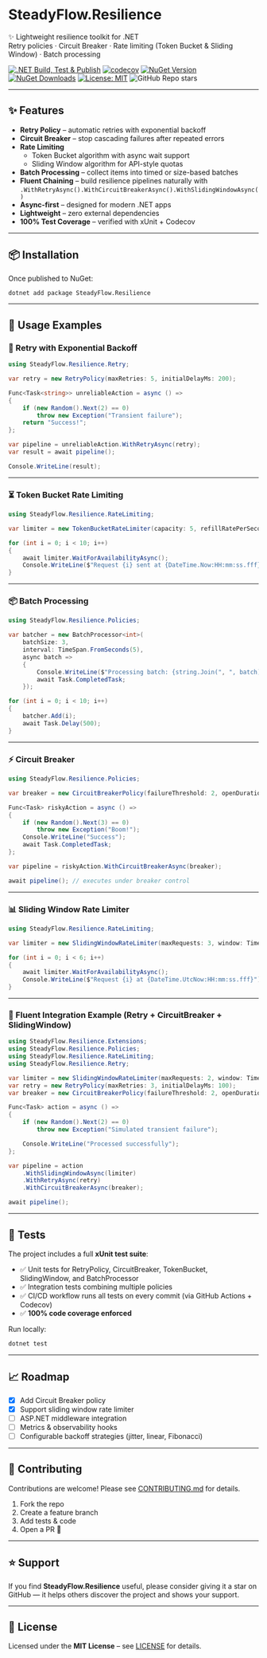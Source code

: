 # SteadyFlow.Resilience

✨ Lightweight resilience toolkit for .NET  
Retry policies · Circuit Breaker · Rate limiting (Token Bucket & Sliding Window) · Batch processing  

[![.NET Build, Test & Publish](https://github.com/AndrewClements84/SteadyFlow.Resilience/actions/workflows/dotnet.yml/badge.svg?branch=master)](https://github.com/AndrewClements84/SteadyFlow.Resilience/actions/workflows/dotnet.yml) 
[![codecov](https://codecov.io/gh/AndrewClements84/SteadyFlow.Resilience/branch/master/graph/badge.svg)](https://codecov.io/gh/AndrewClements84/SteadyFlow.Resilience)
[![NuGet Version](https://img.shields.io/nuget/v/SteadyFlow.Resilience.svg?logo=nuget)](https://www.nuget.org/packages/SteadyFlow.Resilience) 
[![NuGet Downloads](https://img.shields.io/nuget/dt/SteadyFlow.Resilience)](https://www.nuget.org/packages/SteadyFlow.Resilience) 
[![License: MIT](https://img.shields.io/badge/License-MIT-green.svg)](LICENSE)
![GitHub Repo stars](https://img.shields.io/github/stars/AndrewClements84/SteadyFlow.Resilience?style=flat&color=2bbc8a)

---

## ✨ Features

- **Retry Policy** – automatic retries with exponential backoff  
- **Circuit Breaker** – stop cascading failures after repeated errors  
- **Rate Limiting**  
  - Token Bucket algorithm with async wait support  
  - Sliding Window algorithm for API-style quotas  
- **Batch Processing** – collect items into timed or size-based batches  
- **Fluent Chaining** – build resilience pipelines naturally with `.WithRetryAsync().WithCircuitBreakerAsync().WithSlidingWindowAsync()`  
- **Async-first** – designed for modern .NET apps  
- **Lightweight** – zero external dependencies  
- **100% Test Coverage** – verified with xUnit + Codecov  

---

## 📦 Installation

Once published to NuGet:

```bash
dotnet add package SteadyFlow.Resilience
```

---

## 🚀 Usage Examples

### 🔁 Retry with Exponential Backoff

```csharp
using SteadyFlow.Resilience.Retry;

var retry = new RetryPolicy(maxRetries: 5, initialDelayMs: 200);

Func<Task<string>> unreliableAction = async () =>
{
    if (new Random().Next(2) == 0)
        throw new Exception("Transient failure");
    return "Success!";
};

var pipeline = unreliableAction.WithRetryAsync(retry);
var result = await pipeline();

Console.WriteLine(result);
```

---

### ⏳ Token Bucket Rate Limiting

```csharp
using SteadyFlow.Resilience.RateLimiting;

var limiter = new TokenBucketRateLimiter(capacity: 5, refillRatePerSecond: 2);

for (int i = 0; i < 10; i++)
{
    await limiter.WaitForAvailabilityAsync();
    Console.WriteLine($"Request {i} sent at {DateTime.Now:HH:mm:ss.fff}");
}
```

---

### 📦 Batch Processing

```csharp
using SteadyFlow.Resilience.Policies;

var batcher = new BatchProcessor<int>(
    batchSize: 3,
    interval: TimeSpan.FromSeconds(5),
    async batch =>
    {
        Console.WriteLine($"Processing batch: {string.Join(", ", batch)}");
        await Task.CompletedTask;
    });

for (int i = 0; i < 10; i++)
{
    batcher.Add(i);
    await Task.Delay(500);
}
```

---

### ⚡ Circuit Breaker

```csharp
using SteadyFlow.Resilience.Policies;

var breaker = new CircuitBreakerPolicy(failureThreshold: 2, openDuration: TimeSpan.FromSeconds(10));

Func<Task> riskyAction = async () =>
{
    if (new Random().Next(3) == 0)
        throw new Exception("Boom!");
    Console.WriteLine("Success");
    await Task.CompletedTask;
};

var pipeline = riskyAction.WithCircuitBreakerAsync(breaker);

await pipeline(); // executes under breaker control
```

---

### 📊 Sliding Window Rate Limiter

```csharp
using SteadyFlow.Resilience.RateLimiting;

var limiter = new SlidingWindowRateLimiter(maxRequests: 3, window: TimeSpan.FromSeconds(10));

for (int i = 0; i < 6; i++)
{
    await limiter.WaitForAvailabilityAsync();
    Console.WriteLine($"Request {i} at {DateTime.UtcNow:HH:mm:ss.fff}");
}
```

---

### 🔗 Fluent Integration Example (Retry + CircuitBreaker + SlidingWindow)

```csharp
using SteadyFlow.Resilience.Extensions;
using SteadyFlow.Resilience.Policies;
using SteadyFlow.Resilience.RateLimiting;
using SteadyFlow.Resilience.Retry;

var limiter = new SlidingWindowRateLimiter(maxRequests: 2, window: TimeSpan.FromSeconds(5));
var retry = new RetryPolicy(maxRetries: 3, initialDelayMs: 100);
var breaker = new CircuitBreakerPolicy(failureThreshold: 2, openDuration: TimeSpan.FromSeconds(10));

Func<Task> action = async () =>
{
    if (new Random().Next(2) == 0)
        throw new Exception("Simulated transient failure");

    Console.WriteLine("Processed successfully");
};

var pipeline = action
    .WithSlidingWindowAsync(limiter)
    .WithRetryAsync(retry)
    .WithCircuitBreakerAsync(breaker);

await pipeline();
```

---

## 🧪 Tests

The project includes a full **xUnit test suite**:

- ✅ Unit tests for RetryPolicy, CircuitBreaker, TokenBucket, SlidingWindow, and BatchProcessor  
- ✅ Integration tests combining multiple policies  
- ✅ CI/CD workflow runs all tests on every commit (via GitHub Actions + Codecov)  
- ✅ **100% code coverage enforced**  

Run locally:

```bash
dotnet test
```

---

## 📈 Roadmap

- [x] Add Circuit Breaker policy  
- [x] Support sliding window rate limiter  
- [ ] ASP.NET middleware integration  
- [ ] Metrics & observability hooks  
- [ ] Configurable backoff strategies (jitter, linear, Fibonacci)  

---

## 🤝 Contributing

Contributions are welcome! Please see [CONTRIBUTING.md](CONTRIBUTING.md) for details.

1. Fork the repo  
2. Create a feature branch  
3. Add tests & code  
4. Open a PR 🎉  

---

## ⭐ Support

If you find **SteadyFlow.Resilience** useful, please consider giving it a star on
GitHub — it helps others discover the project and shows your support.

---

## 📄 License

Licensed under the **MIT License** – see [LICENSE](LICENSE) for details.
